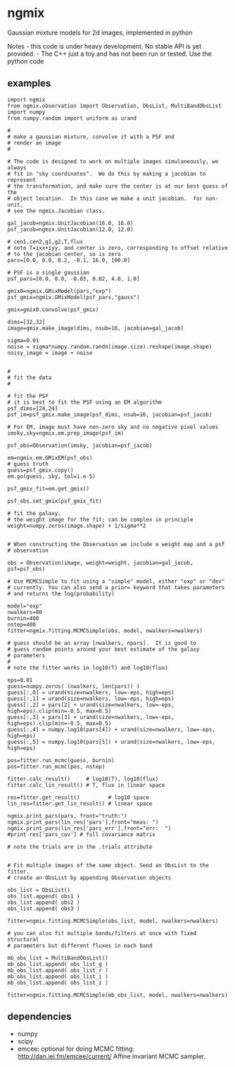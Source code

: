 ngmix
=====

Gaussian mixture models for 2d images, implemented in python

Notes
    - this code is under heavy development.  No stable API is yet provided.
    - The C++ just a toy and has not been run or tested.  Use the python code


examples
--------

    import ngmix
    from ngmix.observation import Observation, ObsList, MultiBandObsList
    import numpy
    from numpy.random import uniform as urand
    
    #
    # make a gaussian mixture, convolve it with a PSF and
    # render an image
    #

    # The code is designed to work on multiple images simulaneously, we always
    # fit in "sky coordinates".  We do this by making a jacobian to represent
    # the transformation, and make sure the center is at our best guess of the
    # object location.  In this case we make a unit jacobian.  for non-unit,
    # see the ngmix.Jacobian class. 

    gal_jacob=ngmix.UnitJacobian(16.0, 16.0)
    psf_jacob=ngmix.UnitJacobian(12.0, 12.0)

    # cen1,cen2,g1,g2,T,flux
    # note T=ixx+iyy, and center is zero, corresponding to offset relative
    # to the jacobian center, so is zero
    pars=[0.0, 0.0, 0.2, -0.1, 16.0, 100.0]

    # PSF is a single gaussian
    psf_pars=[0.0, 0.0, -0.03, 0.02, 4.0, 1.0]

    gmix0=ngmix.GMixModel(pars,"exp")
    psf_gmix=ngmix.GMixModel(psf_pars,"gauss")

    gmix=gmix0.convolve(psf_gmix)

    dims=[32,32]
    image=gmix.make_image(dims, nsub=16, jacobian=gal_jacob)

    sigma=0.01
    noise = sigma*numpy.random.randn(image.size).reshape(image.shape)
    noisy_image = image + noise


    #
    # fit the data
    #

    # fit the PSF
    # it is best to fit the PSF using an EM algorithm
    psf_dims=[24,24]
    psf_im=psf_gmix.make_image(psf_dims, nsub=16, jacobian=psf_jacob)

    # For EM, image must have non-zero sky and no negative pixel values
    imsky,sky=ngmix.em.prep_image(psf_im)

    psf_obs=Observation(imsky, jacobian=psf_jacob)

    em=ngmix.em.GMixEM(psf_obs)
    # guess truth
    guess=psf_gmix.copy()
    em.go(guess, sky, tol=1.e-5)

    psf_gmix_fit=em.get_gmix()

    psf_obs.set_gmix(psf_gmix_fit)

    # fit the galaxy.
    # the weight image for the fit; can be complex in principle
    weight=numpy.zeros(image.shape) + 1/sigma**2


    # When constructing the Observation we include a weight map and a psf
    # observation

    obs = Observation(image, weight=weight, jacobian=gal_jacob, psf=psf_obs)

    # Use MCMCSimple to fit using a "simple" model, either "exp" or "dev"
    # currently. You can also send a prior= keyword that takes parameters
    # and returns the log(probability)

    model="exp"
    nwalkers=80
    burnin=400
    nstep=400
    fitter=ngmix.fitting.MCMCSimple(obs, model, nwalkers=nwalkers)

    # guess should be an array [nwalkers, npars].  It is good to
    # guess random points around your best estimate of the galaxy
    # parameters
    #
    # note the fitter works in log10(T) and log10(flux)

    eps=0.01
    guess=numpy.zeros( (nwalkers, len(pars)) )
    guess[:,0] = urand(size=nwalkers, low=-eps, high=eps)
    guess[:,1] = urand(size=nwalkers, low=-eps, high=eps)
    guess[:,2] = pars[2] + urand(size=nwalkers, low=-eps, high=eps).clip(min=-0.5, max=0.5)
    guess[:,3] = pars[3] + urand(size=nwalkers, low=-eps, high=eps).clip(min=-0.5, max=0.5)
    guess[:,4] = numpy.log10(pars[4]) + urand(size=nwalkers, low=-eps, high=eps)
    guess[:,5] = numpy.log10(pars[5]) + urand(size=nwalkers, low=-eps, high=eps)

    pos=fitter.run_mcmc(guess, burnin)
    pos=fitter.run_mcmc(pos, nstep)

    fitter.calc_result()     # log10(T), log10(flux)
    fitter.calc_lin_result() # T, flux in linear space

    res=fitter.get_result()         # log10 space
    lin_res=fitter.get_lin_result() # linear space

    ngmix.print_pars(pars, front="truth:")
    ngmix.print_pars(lin_res['pars'],front="meas: ")
    ngmix.print_pars(lin_res['pars_err'],front="err:  ")
    #print res['pars_cov'] # full covariance matrix

    # note the trials are in the .trials attribute


    # Fit multiple images of the same object. Send an ObsList to the fitter.
    # create an ObsList by appending Observation objects

    obs_list = ObsList()
    obs_list.append( obs1 )
    obs_list.append( obs2 )
    obs_list.append( obs3 )

    fitter=ngmix.fitting.MCMCSimple(obs_list, model, nwalkers=nwalkers)

    # you can also fit multiple bands/filters at once with fixed structural
    # parameters but different fluxes in each band

    mb_obs_list = MultiBandObsList()
    mb_obs_list.append( obs_list_g ) 
    mb_obs_list.append( obs_list_r ) 
    mb_obs_list.append( obs_list_i ) 
    mb_obs_list.append( obs_list_z ) 

    fitter=ngmix.fitting.MCMCSimple(mb_obs_list, model, nwalkers=nwalkers)

dependencies
------------

* numpy
* scipy
* emcee: optional for doing MCMC fitting: http://dan.iel.fm/emcee/current/ Affine invariant MCMC sampler.
